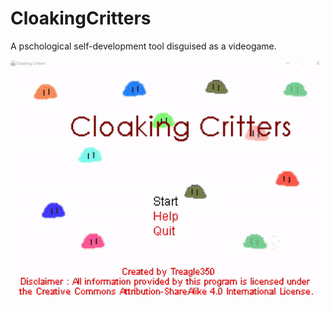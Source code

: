 # CloakingCritters
A pschological self-development tool disguised as a videogame.

![Demonstration](https://github.com/Treagle350/CloakingCritters/blob/master/Demo.gif)
